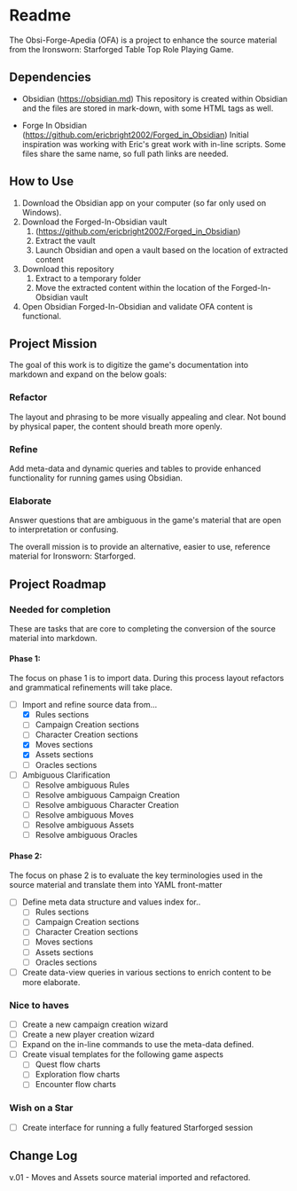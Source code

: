 # Readme
The Obsi-Forge-Apedia (OFA) is a project to enhance the source material from the Ironsworn: Starforged Table Top Role Playing Game. 

## Dependencies
* Obsidian (https://obsidian.md)
  This repository is created within Obsidian and the files are stored in mark-down, with some HTML tags as well.
- Forge In Obsidian (https://github.com/ericbright2002/Forged_in_Obsidian)
  Initial inspiration was working with Eric's great work with in-line scripts.  Some files share the same name, so full path links are needed.

## How to Use
1. Download the Obsidian app on your computer (so far only used on Windows).
2. Download the Forged-In-Obsidian vault 
	1. (https://github.com/ericbright2002/Forged_in_Obsidian)
	2. Extract the vault
	3. Launch Obsidian and open a vault based on the location of extracted content
3. Download this repository
	1. Extract to a temporary folder
	2. Move the extracted content within the location of the Forged-In-Obsidian vault 
4. Open Obsidian Forged-In-Obsidian and validate OFA content is functional.

## Project Mission
The goal of this work is to digitize the game's documentation into markdown and expand on the below goals:
### Refactor
  The layout and phrasing to be more visually appealing and clear.  Not bound by physical paper, the content should breath more openly.
  
### Refine 
  Add meta-data and dynamic queries and tables to provide enhanced functionality  for running games using Obsidian.
  
### Elaborate
  Answer questions that are ambiguous in the game's material that are open to interpretation or confusing.

The overall mission is to provide an alternative, easier to use, reference material for Ironsworn: Starforged.

## Project Roadmap
### Needed for completion
These are tasks that are core to completing the conversion of the source material into markdown.

#### Phase 1:
The focus on phase 1 is to import data.  During this process layout refactors and grammatical refinements will take place.
- [ ] Import and refine source data from...
	- [x] Rules sections
	- [ ] Campaign Creation sections
	- [ ] Character Creation sections
	- [x] Moves sections
	- [x] Assets sections
	- [ ] Oracles sections
- [ ] Ambiguous Clarification
	- [ ] Resolve ambiguous Rules
	- [ ] Resolve ambiguous Campaign Creation
	- [ ] Resolve ambiguous Character Creation
	- [ ] Resolve ambiguous Moves
	- [ ] Resolve ambiguous Assets
	- [ ] Resolve ambiguous Oracles

#### Phase 2:
The focus  on phase 2 is to evaluate the key terminologies used in the source material and translate them into YAML front-matter
 - [ ] Define meta data structure and values index for..
	 - [ ] Rules sections
	 - [ ] Campaign Creation sections
	 - [ ] Character Creation sections
	 - [ ] Moves sections
	 - [ ] Assets sections
	 - [ ] Oracles sections
 - [ ] Create data-view queries in various sections to enrich content to be more elaborate.

### Nice to haves
 - [ ] Create a new campaign creation wizard
 - [ ] Create a new player creation wizard
 - [ ] Expand on the in-line commands to use the meta-data defined.
 - [ ] Create visual templates for the following game aspects
	 - [ ] Quest flow charts
	 - [ ] Exploration flow charts
	 - [ ] Encounter flow charts

### Wish on a Star
- [ ] Create interface for running a fully featured Starforged session

## Change Log
v.01 - Moves and Assets source material imported and refactored.